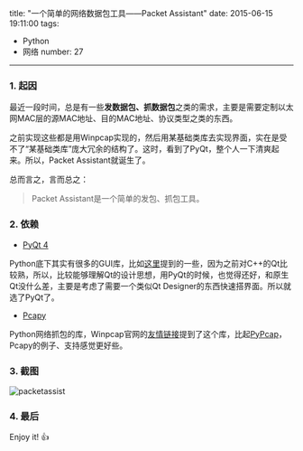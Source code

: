 title: "一个简单的网络数据包工具——Packet Assistant"
date: 2015-06-15 19:11:00
tags:
  - Python
  - 网络
number: 27
---

### 1. 起因

最近一段时间，总是有一些**发数据包、抓数据包**之类的需求，主要是需要定制以太网MAC层的源MAC地址、目的MAC地址、协议类型之类的东西。

之前实现这些都是用Winpcap实现的，然后用某基础类库去实现界面，实在是受不了“某基础类库”庞大冗余的结构了。这时，看到了PyQt，整个人一下清爽起来。所以，Packet Assistant就诞生了。

总而言之，言而总之：

> Packet Assistant是一个简单的发包、抓包工具。

<!--more-->
### 2. 依赖
- [PyQt 4](http://www.riverbankcomputing.com/software/pyqt/download)

Python底下其实有很多的GUI库，比如[这里](http://www.zhihu.com/question/27159913)提到的一些，因为之前对C++的Qt比较熟，所以，比较能够理解Qt的设计思想，用PyQt的时候，也觉得还好，和原生Qt没什么差，主要是考虑了需要一个类似Qt Designer的东西快速搭界面。所以就选了PyQt了。
- [Pcapy](https://github.com/CoreSecurity/pcapy/wiki/Compiling-Pcapy-on-Windows-Guide)

Python网络抓包的库，Winpcap官网的[友情链接](https://www.winpcap.org/misc/links.htm)提到了这个库，比起[PyPcap](https://github.com/dugsong/pypcap)，Pcapy的例子、支持感觉更好些。
### 3. 截图

![packetassist](https://cloud.githubusercontent.com/assets/1736354/8158460/d367be9a-138f-11e5-84ae-346611f8aa59.png)
### 4. 最后

Enjoy it! :+1: 
